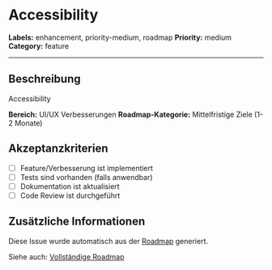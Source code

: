 # Accessibility

**Labels:** enhancement, priority-medium, roadmap
**Priority:** medium
**Category:** feature

---

## Beschreibung

Accessibility

**Bereich:** UI/UX Verbesserungen
**Roadmap-Kategorie:** Mittelfristige Ziele (1-2 Monate)

## Akzeptanzkriterien

- [ ] Feature/Verbesserung ist implementiert
- [ ] Tests sind vorhanden (falls anwendbar)
- [ ] Dokumentation ist aktualisiert
- [ ] Code Review ist durchgeführt

## Zusätzliche Informationen

Diese Issue wurde automatisch aus der [Roadmap](../ROADMAP.md) generiert.

Siehe auch: [Vollständige Roadmap](../ROADMAP.md)